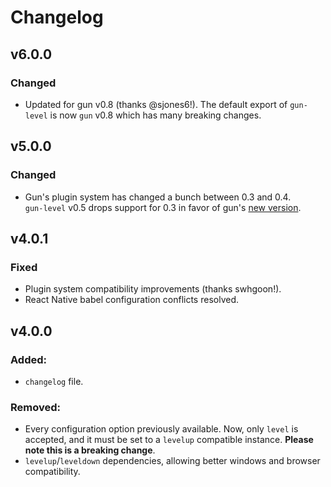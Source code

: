 # Changelog

## v6.0.0
### Changed
- Updated for gun v0.8 (thanks @sjones6!). The default export of `gun-level` is now `gun` v0.8 which has many breaking changes.

## v5.0.0
### Changed
- Gun's plugin system has changed a bunch between 0.3 and 0.4.<br />
`gun-level` v0.5 drops support for 0.3 in favor of gun's [new version](https://github.com/amark/gun/tree/0.5).

## v4.0.1
### Fixed
- Plugin system compatibility improvements (thanks swhgoon!).
- React Native babel configuration conflicts resolved.

## v4.0.0
### Added:
 - `changelog` file.

### Removed:
 - Every configuration option previously available. Now, only `level` is accepted, and it must be set to a `levelup` compatible instance. **Please note this is a breaking change**.
 - `levelup`/`leveldown` dependencies, allowing better windows and browser compatibility.
